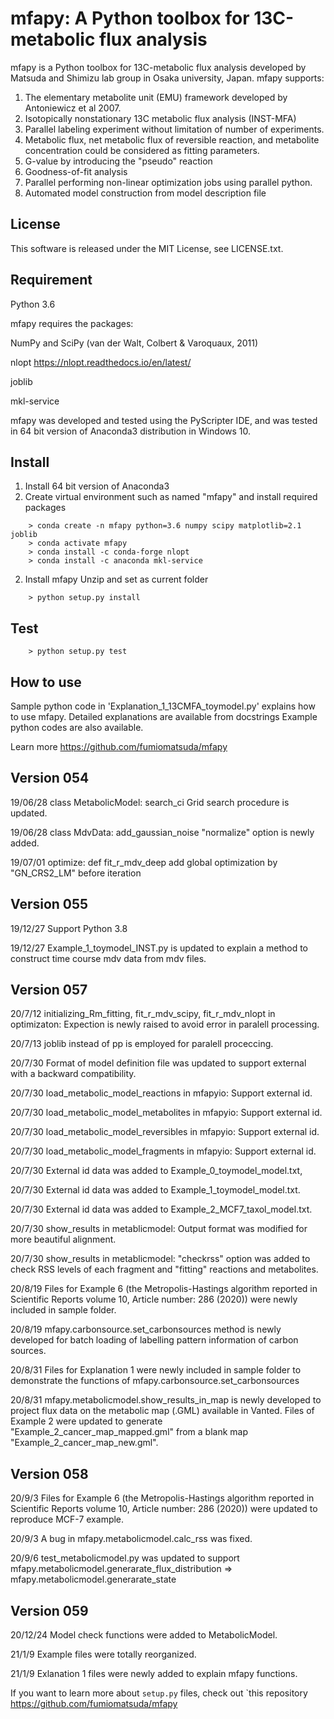 mfapy: A Python toolbox for 13C-metabolic flux analysis
================================================

mfapy is a Python toolbox for 13C-metabolic flux analysis developed by Matsuda and Shimizu lab group in Osaka university, Japan.
mfapy supports:

1. The elementary metabolite unit (EMU) framework developed by Antoniewicz et al 2007.
2. Isotopically nonstationary 13C metabolic flux analysis (INST-MFA)
3. Parallel labeling experiment without limitation of number of experiments.
4. Metabolic flux, net metabolic flux of reversible reaction, and metabolite concentration could be considered as fitting parameters.
5. G-value by introducing the "pseudo" reaction
6. Goodness-of-fit analysis
7. Parallel performing non-linear optimization jobs using parallel python.
8. Automated model construction from model description file

License
----------------------------------------
This software is released under the MIT License, see LICENSE.txt.

Requirement
----------------------------------------
Python 3.6

mfapy requires the packages:

NumPy and SciPy (van der Walt, Colbert & Varoquaux, 2011)

nlopt https://nlopt.readthedocs.io/en/latest/

joblib

mkl-service

mfapy was developed and tested using the PyScripter IDE, and was tested in 64 bit version of Anaconda3 distribution in Windows 10.


Install
----------------------------------------
1. Install 64 bit version of Anaconda3
2. Create virtual environment such as named "mfapy" and install required packages
~~~
    > conda create -n mfapy python=3.6 numpy scipy matplotlib=2.1 joblib
    > conda activate mfapy
    > conda install -c conda-forge nlopt
    > conda install -c anaconda mkl-service
~~~

2. Install mfapy
Unzip and set as current folder
~~~
    > python setup.py install
~~~

Test
----------------------------------------
~~~
    > python setup.py test
~~~

How to use
----------------------------------------
Sample python code in 'Explanation_1_13CMFA_toymodel.py' explains how to use mfapy.
Detailed explanations are available from docstrings
Example python codes are also available.

Learn more <https://github.com/fumiomatsuda/mfapy>

Version 054
----------------------------------------
19/06/28  class MetabolicModel: search_ci Grid search procedure is updated.

19/06/28  class MdvData: add_gaussian_noise  "normalize" option is newly added.

19/07/01  optimize: def fit_r_mdv_deep add global optimization by "GN_CRS2_LM" before iteration

Version 055
----------------------------------------
19/12/27 Support Python 3.8

19/12/27 Example_1_toymodel_INST.py is updated to explain a method to construct time course mdv data from mdv files.

Version 057
----------------------------------------
20/7/12 initializing_Rm_fitting, fit_r_mdv_scipy, fit_r_mdv_nlopt in optimizaton: Expection is newly raised to avoid error in  paralell processing.

20/7/13 joblib instead of pp is employed for paralell proceccing.

20/7/30 Format of model definition file was updated to support external with a backward compatibility.

20/7/30 load_metabolic_model_reactions in mfapyio: Support external id.

20/7/30 load_metabolic_model_metabolites in mfapyio: Support external id.

20/7/30 load_metabolic_model_reversibles in mfapyio: Support external id.

20/7/30 load_metabolic_model_fragments in mfapyio: Support external id.

20/7/30 External id data was added to Example_0_toymodel_model.txt,

20/7/30 External id data was added to Example_1_toymodel_model.txt.

20/7/30 External id data was added to Example_2_MCF7_taxol_model.txt.

20/7/30 show_results in metablicmodel: Output format was modified for more beautiful alignment.

20/7/30 show_results in metablicmodel: "checkrss" option was added to check RSS levels of each fragment and "fitting" reactions and metabolites.

20/8/19 Files for Example 6 (the Metropolis-Hastings algorithm reported in Scientific Reports volume 10, Article number: 286 (2020)) were newly included in sample folder.

20/8/19 mfapy.carbonsource.set_carbonsources method is newly developed for batch loading of labelling pattern information of carbon sources.

20/8/31 Files for Explanation 1 were newly included in sample folder to demonstrate the functions of mfapy.carbonsource.set_carbonsources

20/8/31 mfapy.metabolicmodel.show_results_in_map is newly developed to project flux data on the metabolic map (.GML) available in Vanted. Files of Example 2 were updated to generate "Example_2_cancer_map_mapped.gml" from a blank map "Example_2_cancer_map_new.gml".

Version 058
----------------------------------------
20/9/3 Files for Example 6 (the Metropolis-Hastings algorithm reported in Scientific Reports volume 10, Article number: 286 (2020)) were updated to reproduce MCF-7 example.

20/9/3 A bug in mfapy.metabolicmodel.calc_rss was fixed.

20/9/6 test_metabolicmodel.py was updated to support mfapy.metabolicmodel.generarate_flux_distribution => mfapy.metabolicmodel.generarate_state

Version 059
----------------------------------------
20/12/24 Model check functions were added to MetabolicModel.

21/1/9 Example files were totally reorganized.

21/1/9 Exlanation 1 files were newly added to explain mfapy functions.


If you want to learn more about ``setup.py`` files, check out `this repository <https://github.com/fumiomatsuda/mfapy>

